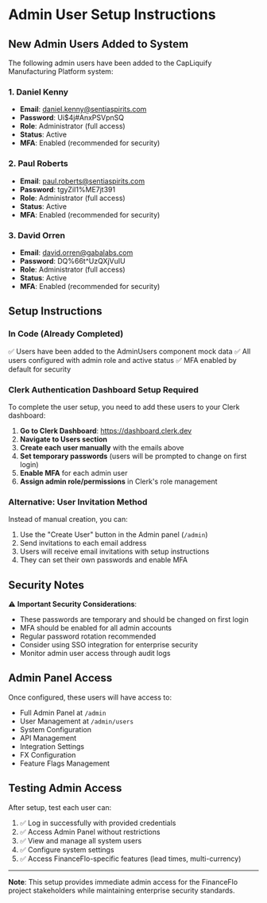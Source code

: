 # Admin User Setup Instructions

## New Admin Users Added to System

The following admin users have been added to the CapLiquify Manufacturing Platform system:

### 1. Daniel Kenny

- **Email**: daniel.kenny@sentiaspirits.com
- **Password**: Ui$4j#AnxPSVpnSQ
- **Role**: Administrator (full access)
- **Status**: Active
- **MFA**: Enabled (recommended for security)

### 2. Paul Roberts

- **Email**: paul.roberts@sentiaspirits.com
- **Password**: tgyZiI1%ME7jt391
- **Role**: Administrator (full access)
- **Status**: Active
- **MFA**: Enabled (recommended for security)

### 3. David Orren

- **Email**: david.orren@gabalabs.com
- **Password**: DQ%66t^UzQXjVuIU
- **Role**: Administrator (full access)
- **Status**: Active
- **MFA**: Enabled (recommended for security)

## Setup Instructions

### In Code (Already Completed)

✅ Users have been added to the AdminUsers component mock data
✅ All users configured with admin role and active status
✅ MFA enabled by default for security

### Clerk Authentication Dashboard Setup Required

To complete the user setup, you need to add these users to your Clerk dashboard:

1. **Go to Clerk Dashboard**: https://dashboard.clerk.dev
2. **Navigate to Users section**
3. **Create each user manually** with the emails above
4. **Set temporary passwords** (users will be prompted to change on first login)
5. **Enable MFA** for each admin user
6. **Assign admin role/permissions** in Clerk's role management

### Alternative: User Invitation Method

Instead of manual creation, you can:

1. Use the "Create User" button in the Admin panel (`/admin`)
2. Send invitations to each email address
3. Users will receive email invitations with setup instructions
4. They can set their own passwords and enable MFA

## Security Notes

⚠️ **Important Security Considerations**:

- These passwords are temporary and should be changed on first login
- MFA should be enabled for all admin accounts
- Regular password rotation recommended
- Consider using SSO integration for enterprise security
- Monitor admin user access through audit logs

## Admin Panel Access

Once configured, these users will have access to:

- Full Admin Panel at `/admin`
- User Management at `/admin/users`
- System Configuration
- API Management
- Integration Settings
- FX Configuration
- Feature Flags Management

## Testing Admin Access

After setup, test each user can:

1. ✅ Log in successfully with provided credentials
2. ✅ Access Admin Panel without restrictions
3. ✅ View and manage all system users
4. ✅ Configure system settings
5. ✅ Access FinanceFlo-specific features (lead times, multi-currency)

---

**Note**: This setup provides immediate admin access for the FinanceFlo project stakeholders while maintaining enterprise security standards.

